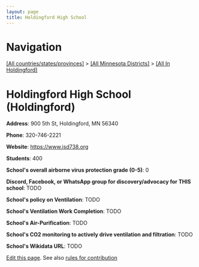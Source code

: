 ```yaml
---
layout: page
title: Holdingford High School
---
```

# Navigation

[[All countries/states/provinces]](../../..) > [[All Minnesota Districts]](../..) > [[All In Holdingford]](..)

# Holdingford High School (Holdingford)

**Address**: 900 5th St, Holdingford, MN 56340

**Phone**: 320-746-2221

**Website**: <https://www.isd738.org>

**Students**: 400

**School's overall airborne virus protection grade (0-5)**: 0

**Discord, Facebook, or WhatsApp group for discovery/advocacy for THIS school**: TODO

**School's policy on Ventilation**: TODO

**School's Ventilation Work Completion**: TODO

**School's Air-Purification**: TODO

**School's CO2 monitoring to actively drive ventilation and filtration**: TODO

**School's Wikidata URL**: TODO


[Edit this page](https://github.com/ventilate-schools/MN/edit/main/./Holdingford/Holdingford_High_School.md). See also [rules for contribution](../../../contribution-rules/)